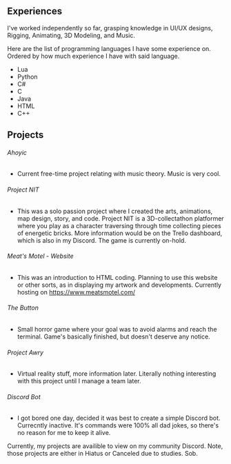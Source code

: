 
## Experiences
I've worked independently so far, grasping knowledge in UI/UX designs, Rigging, Animating, 3D Modeling, and Music.

Here are the list of programming languages I have some experience on. Ordered by how much experience I have with said language.

- Lua
- Python
- C#
- C
- Java
- HTML
- C++

## Projects

###### Ahoyic
- Current free-time project relating with music theory. Music is very cool.

######  Project NIT
- This was a solo passion project where I created the arts, animations, map design, story, and code. Project NIT is a 3D-collectathon platformer where you play as a character traversing through time collecting pieces of energetic bricks. More information would be on the Trello dashboard, which is also in my Discord. The game is currently on-hold.

######  Meat's Motel - Website
- This was an introduction to HTML coding. Planning to use this website or other sorts, as in displaying my artwork and developments. Currently hosting on https://www.meatsmotel.com/

###### The Button
- Small horror game where your goal was to avoid alarms and reach the terminal. Game's basically finished, but doesn't deserve any notice.

######  Project Awry
- Virtual reality stuff, more information later. Literally nothing interesting with this project until I manage a team later.

######  Discord Bot
- I got bored one day, decided it was best to create a simple Discord bot. Currecntly inactive. It's commands were 100% all dad jokes, so there's no reason for me to keep it alive.


Currently, my projects are availible to view on my community Discord.
Note, those projects are either in Hiatus or Canceled due to studies. Sob.
